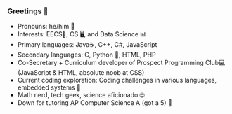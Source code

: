### Greetings 👋

- Pronouns: he/him 👦
- Interests: EECS🔋, CS 🖥, and Data Science 📊
- Primary languages: Java☕, C++, C#, JavaScript
- Secondary languages: C, Python 🐍, HTML, PHP
- Co-Secretary + Curriculum developer of Prospect Programming Club💻 (JavaScript & HTML, absolute noob at CSS)
- Current coding exploration: Coding challenges in various languages, embedded systems 📼
- Math nerd, tech geek, science aficionado 🤓
- Down for tutoring AP Computer Science A (got a 5) 📕
